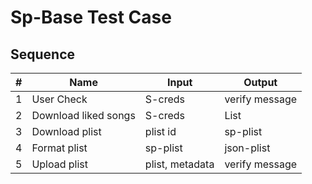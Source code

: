 # Sp-Base Test Case

## Sequence

| #   | Name                 | Input           | Output         |
| --- | -------------------- | --------------- | -------------- |
| 1   | User Check           | S-creds         | verify message |
| 2   | Download liked songs | S-creds         | List           |
| 3   | Download plist       | plist id        | sp-plist       |
| 4   | Format plist         | sp-plist        | json-plist     |
| 5   | Upload plist         | plist, metadata | verify message |
